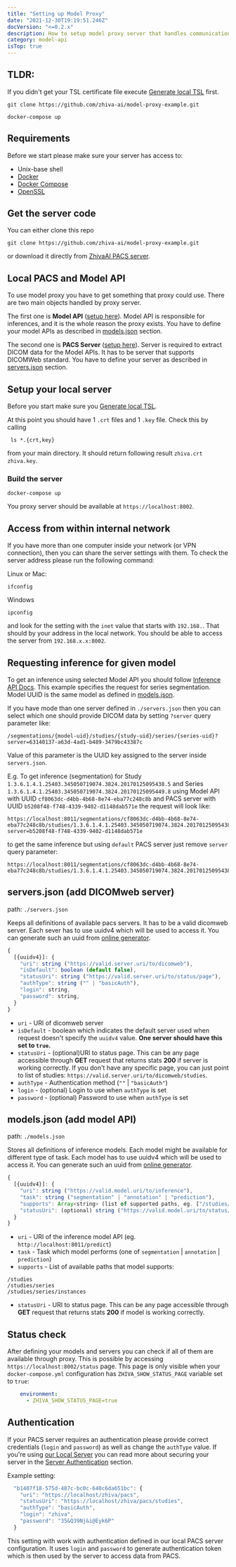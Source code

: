 ```yaml
---
title: "Setting up Model Proxy"
date: "2021-12-30T19:19:51.246Z"
docVersion: "<=0.2.x"
description: How to setup model proxy server that handles communication between PACS server, DICOM Viewer and Model API?
category: model-api
isTop: true
---
```


<h2>TLDR:</h2>

If you didn't get your TSL certificate file execute [Generate local TSL](/latest/setting-up-local-pacs#generate-local-tsl-certificate-only-once-every-365-days) first.

```shell
git clone https://github.com/zhiva-ai/model-proxy-example.git

docker-compose up
```

## Requirements

Before we start please make sure your server has access to:

- Unix-base shell
- [Docker](https://docs.docker.com/get-docker/)
- [Docker Compose](https://docs.docker.com/compose/install/)
- [OpenSSL](https://www.openssl.org/)

## Get the server code

You can either clone this repo

```shell
git clone https://github.com/zhiva-ai/model-proxy-example.git
```

or download it directly from
[ZhivaAI PACS server](https://github.com/zhiva-ai/model-proxy-example/archive/refs/heads/main.zip).

## Local PACS and Model API

To use model proxy you have to get something that proxy could use. There are two main objects handled by proxy server.

The first one is **Model API** ([setup here](/latest/setting-up-local-model-api)). Model API is responsible for inferences, and it is the whole reason the proxy exists. You have to define your model APIs as described in [models.json](#modelsjson-add-model-api) section.

The second one is **PACS Server** ([setup here](/latest/setting-up-local-pacs)). Server is required to extract DICOM data for the Model APIs. It has to be server that supports DICOMWeb standard. You have to define your server as described in [servers.json](#serversjson-add-dicomweb-server) section.

## Setup your local server

Before you start make sure you [Generate local TSL](/latest/setting-up-local-pacs#generate-local-tsl-certificate-only-once-every-365-days).

At this point you should have 1 `.crt` files and 1 `.key` file. Check this by calling

```shell
 ls *.{crt,key}
```

from your main directory. It should return following result `zhiva.crt zhiva.key`.

### Build the server

```shell
docker-compose up
```

You proxy server should be available at `https://localhost:8002`.

## Access from within internal network

If you have more than one computer inside your network (or VPN connection), then you can share the server settings with them. To check the server address please run the following command:

Linux or Mac:

```shell
ifconfig
```

Windows

```shell
ipconfig
```

and look for the setting with the `inet` value that starts with `192.168.`. That should by your address in the local network. You should be able to access the server from `192.168.x.x:8002`.

## Requesting inference for given model

To get an inference using selected Model API you should follow [Inference API Docs](/latest/segmentation#get%2Fsegmentations%2F%7Bmodel-uid%7D%2Fstudies%2F%7Bstudy-uid%7D%2Fseries%2F%7Bseries-uid%7D). This example specifies the request for series segmentation. Model UUID is the same model as defined in [models.json](/latest/setting-up-model-proxy#modelsjson-add-model-api).

If you have mode than one server defined in `./servers.json` then you can select which one should provide DICOM data by setting `?server` query parameter like:

```
/segmentations/{model-uid}/studies/{study-uid}/series/{series-uid}?server=63140137-a63d-4ad1-b489-3479bc43387c
```

Value of this parameter is the UUID key assigned to the server inside `servers.json`.

E.g. To get inference (segmentation) for Study `1.3.6.1.4.1.25403.345050719074.3824.20170125095438.5` and Series `1.3.6.1.4.1.25403.345050719074.3824.20170125095449.8` using Model API with UUID `cf8063dc-d4bb-4b68-8e74-eba77c248c8b` and PACS server with UUID `b5208f48-f748-4339-9402-d1148dab571e` the request will look like:

```
https://localhost:8011/segmentations/cf8063dc-d4bb-4b68-8e74-eba77c248c8b/studies/1.3.6.1.4.1.25403.345050719074.3824.20170125095438.5/series/1.3.6.1.4.1.25403.345050719074.3824.20170125095449.8?server=b5208f48-f748-4339-9402-d1148dab571e
```

to get the same inference but using `default` PACS server just remove `server` query parameter:

```
https://localhost:8011/segmentations/cf8063dc-d4bb-4b68-8e74-eba77c248c8b/studies/1.3.6.1.4.1.25403.345050719074.3824.20170125095438.5/series/1.3.6.1.4.1.25403.345050719074.3824.20170125095449.8
```

## servers.json (add DICOMweb server)

path:
`./servers.json`

Keeps all definitions of available pacs servers. It has to be a valid dicomweb server. Each sever has to use uuidv4 which will be used to access it. You can generate such an uuid from [online generator](https://www.uuidgenerator.net/version4).

```javascript
{
  [{uuidv4}]: {
    "uri": string ("https://valid.server.uri/to/dicomweb"),
    "isDefault": boolean (default false),
    "statusUri": string ("https://valid.server.uri/to/status/page"),
    "authType": string ("" | "basicAuth"),
    "login": string,
    "password": string,
  }
}
```

- `uri` - URI of dicomweb server
- `isDefault` - boolean which indicates the default server used when request doesn't specify the `uuidv4` value. **One server should have this set to `true`.**
- `statusUri` - (optional)URI to status page. This can be any page accessible through **GET** request that returns stats **200** if server is working correctly. If you don't have any specific page, you can just point to list of studies: `https://valid.server.uri/to/dicomweb/studies`.
- `authType` - Authentication method (`""` | `"basicAuth"`)
- `login` - (optional) Login to use when `authType` is set
- `password` - (optional) Password to use when `authType` is set

## models.json (add model API)

path: `./models.json`

Stores all definitions of inference models. Each model might be available for different type of task. Each model has to use uuidv4 which will be used to access it. You can generate such an uuid from [online generator](https://www.uuidgenerator.net/version4).

```javascript
{
  [{uuidv4}]: {
    "uri": string ("https://valid.model.uri/to/inference"),
    "task": string ("segmentation" | "annotation" | "prediction"),
    "supports": Array<string> (list of supported paths, eg. ["/studies/series"]),
    "statusUri": (optional) string ("https://valid.model.uri/to/status/page")
  }
}
```

- `uri` - URI of the inference model API (eg. `http://localhost:8011/predict`)
- `task` - Task which model performs (one of `segmentation` | `annotation` | `prediction`)
- `supports` - List of available paths that model supports:

```shell
/studies
/studies/series
/studies/series/instances
```

- `statusUri` - URI to status page. This can be any page accessible through **GET** request that returns stats **200** if model is working correctly.

## Status check

After defining your models and servers you can check if all of them are available through proxy. This is possible by accessing `https://localhost:8002/status` page. This page is only visible when your `docker-compose.yml` configuration has `ZHIVA_SHOW_STATUS_PAGE` variable set to `true`:

```yaml
    environment:
      - ZHIVA_SHOW_STATUS_PAGE=true
```

## Authentication

If your PACS server requires an authentication please provide correct credentials (`login` and `password`) as well as change the `authType` value. If you're using [our Local Server](/latest/setting-up-local-pacs) you can read more about securing your server in the [Server Authentication](/latest/setting-up-local-pacs#authentication) section.

Example setting:
```javascript
  "b1407f18-575d-487c-bc0c-640c6da651bc": {
    "uri": "https://localhost/zhiva/pacs",
    "statusUri": "https://localhost/zhiva/pacs/studies",
    "authType": "basicAuth",
    "login": "zhiva",
    "password": "35&Q39Nj&i@Eyk6P"
  }
```

This setting with work with authentication defined in our local PACS server configuration. It uses `login` and `password` to generate authentication token which is then used by the server to access data from PACS.